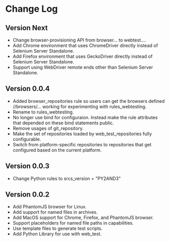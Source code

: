 # Change Log

## Version Next

*   Change browser-provisioning API from browser... to webtest....
*   Add Chrome environment that uses ChromeDriver directly instead of Selenium
    Server Standalone.
*   Add Firefox environment that uses GeckoDriver directly instead of Selenium
    Server Standalone.
*   Support using WebDriver remote ends other than Selenium Server Standalone.

## Version 0.0.4

*   Added browser_repositories rule so users can get the browsers defined
    //browsers/... working for experimenting with rules_webtesting.
*   Rename to rules_webtesting.
*   No longer use bind for configuraion. Instead make the rule attributes that
    depended on these bind statements public.
*   Remove usages of git_repository.
*   Make the set of repositories loaded by web_test_repositories fully
    configurable.
*   Switch from platform-specific repositories to repositories that get
    configured based on the current platform.

## Version 0.0.3

*   Change Python rules to srcs_version = "PY2AND3"

## Version 0.0.2

*   Add PhantomJS browser for Linux.
*   Add support for named files in archives.
*   Add MacOS support for Chrome, Firefox, and PhantomJS browser.
*   Support placeholders for named file paths in capabilities.
*   Use template files to generate test scripts.
*   Add Python Library for use with web_test.
